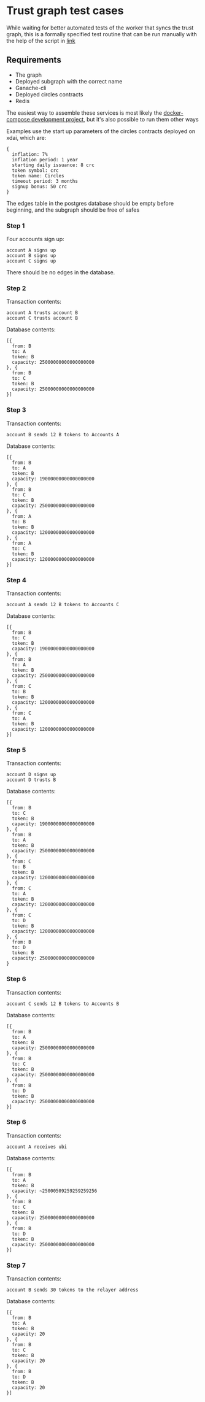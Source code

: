 # Trust graph test cases

While waiting for better automated tests of the worker that syncs the trust graph, this is a formally specified test routine that can be run manually with the help of the script in [link]()

## Requirements

* The graph
* Deployed subgraph with the correct name
* Ganache-cli
* Deployed circles contracts
* Redis

The easiest way to assemble these services is most likely the [docker-compose development project](), but it's also possible to run them other ways

Examples use the start up parameters of the circles contracts deployed on xdai, which are:

```
{
  inflation: 7%
  inflation period: 1 year
  starting daily issuance: 8 crc
  token symbol: crc
  token name: Circles
  timeout period: 3 months
  signup bonus: 50 crc
}
```

The edges table in the postgres database should be empty before beginning, and the subgraph should be free of safes

### Step 1

Four accounts sign up:

```
account A signs up
account B signs up
account C signs up
```

There should be no edges in the database.

### Step 2

Transaction contents:

```
account A trusts account B
account C trusts account B
```

Database contents:

```
[{
  from: B
  to: A
  token: B
  capacity: 25000000000000000000
}, {
  from: B
  to: C
  token: B
  capacity: 25000000000000000000
}]
```

### Step 3

Transaction contents:

```
account B sends 12 B tokens to Accounts A
```

Database contents:

```
[{
  from: B
  to: A
  token: B
  capacity: 19000000000000000000
}, {
  from: B
  to: C
  token: B
  capacity: 25000000000000000000
}, {
  from: A
  to: B
  token: B
  capacity: 12000000000000000000
}, {
  from: A
  to: C
  token: B
  capacity: 12000000000000000000
}]
```

### Step 4

Transaction contents:

```
account A sends 12 B tokens to Accounts C
```

Database contents:

```
[{
  from: B
  to: C
  token: B
  capacity: 19000000000000000000
}, {
  from: B
  to: A
  token: B
  capacity: 25000000000000000000
}, {
  from: C
  to: B
  token: B
  capacity: 12000000000000000000
}, {
  from: C
  to: A
  token: B
  capacity: 12000000000000000000
}]
```

### Step 5

Transaction contents:

```
account D signs up
account D trusts B
```

Database contents:

```
[{
  from: B
  to: C
  token: B
  capacity: 19000000000000000000
}, {
  from: B
  to: A
  token: B
  capacity: 25000000000000000000
}, {
  from: C
  to: B
  token: B
  capacity: 12000000000000000000
}, {
  from: C
  to: A
  token: B
  capacity: 12000000000000000000
}, {
  from: C
  to: D
  token: B
  capacity: 12000000000000000000
}, {
  from: B
  to: D
  token: B
  capacity: 25000000000000000000
}
```


### Step 6

Transaction contents:

```
account C sends 12 B tokens to Accounts B
```

Database contents:

```
[{
  from: B
  to: A
  token: B
  capacity: 25000000000000000000
}, {
  from: B
  to: C
  token: B
  capacity: 25000000000000000000
}, {
  from: B
  to: D
  token: B
  capacity: 25000000000000000000
}]
```

### Step 6

Transaction contents:

```
account A receives ubi
```

Database contents:

```
[{
  from: B
  to: A
  token: B
  capacity: ~25000509259259259256
}, {
  from: B
  to: C
  token: B
  capacity: 25000000000000000000
}, {
  from: B
  to: D
  token: B
  capacity: 25000000000000000000
}]
```



### Step 7

Transaction contents:

```
account B sends 30 tokens to the relayer address
```

Database contents:

```
[{
  from: B
  to: A
  token: B
  capacity: 20
}, {
  from: B
  to: C
  token: B
  capacity: 20
}, {
  from: B
  to: D
  token: B
  capacity: 20
}]
```
